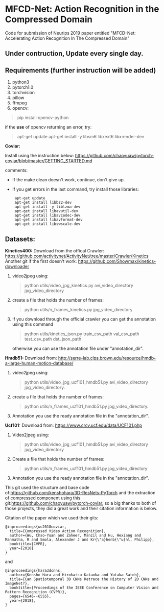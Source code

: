 

# MFCD-Net: Action Recognition in the Compressed Domain
Code for submission of Neurips 2019 paper entitled "MFCD-Net: Accelerating Action Recognition In The Compressed Domain"

## Under contruction, Update every single day.

<h2>Requirements (further instruction will be added)</h2>
<ol>
<li>python3
<li>pytorch1.0
<li>torchvision
<li>pillow
<li>ffmpeg
<li>opencv:<br/></ol>

>  pip install opencv-python 


if the **use** of opencv returning an error, try:
>apt-get update
apt-get install -y libsm6 libxext6 libxrender-dev

**Coviar:**   

Install using the instruction below:
https://github.com/chaoyuaw/pytorch-coviar/blob/master/GETTING_STARTED.md

comments:
 - If the make clean doesn't work, continue, don't give up.
 - If you get errors in the last command, try install those libraries:

        apt-get update 
        apt-get install libbz2-dev 
        apt-get install -y liblzma-dev 
        apt-get install libavutil-dev
        apt-get install libavcodec-dev 
        apt-get install libavformat-dev
        apt-get install libswscale-dev

</ol>


## Datasets:
**Kinetics400:**
Download from the offical Crawler:
https://github.com/activitynet/ActivityNet/tree/master/Crawler/Kinetics
Another git if the first doesn't work:
https://github.com/Showmax/kinetics-downloader

 1. video2jpeg using:
	  >python utils/video_jpg_kinetics.py avi_video_directory jpg_video_directory
 2. create a file that holds the number of frames:
	  >python utils/n_frames_kinetics.py jpg_video_directory
 3.  If you download through the official crawler you can get the annotation using this   command
	 >python utils/kinetics_json.py train_csv_path val_csv_path test_csv_path  dst_json_path

     otherwise you can use the annotation file under "annotation_dir".

**Hmdb51:**
Download from:
http://serre-lab.clps.brown.edu/resource/hmdb-a-large-human-motion-database/

 1. video2jpeg using:
	  > python utils/video_jpg_ucf101_hmdb51.py avi_video_directory jpg_video_directory.
 
 2. create a file that holds the number of frames:
	  > python utils/n_frames_ucf101_hmdb51.py jpg_video_directory.
 
 3. Annotation you use the ready annotation file in the "annotation_dir".




**Ucf101:**
Download from:
https://www.crcv.ucf.edu/data/UCF101.php

 1. Video2jpeg using:
     >python utils/video_jpg_ucf101_hmdb51.py avi_video_directory jpg_video_directory
 2. Create a file that holds the number of frames:
	>python utils/n_frames_ucf101_hmdb51.py jpg_video_directory
 3. Annotation you use the ready annotation file in the "annotation_dir".


This git used the structure and base code of:https://github.com/kenshohara/3D-ResNets-PyTorch and the extraction of compressed component using this git:https://github.com/chaoyuaw/pytorch-coviar,
so a big thanks to both of those projects, they did a great work and their citation information is below.

Citation of the paper which we used their gits:
```
@inproceedings{wu2018coviar,
  title={Compressed Video Action Recognition},
  author={Wu, Chao-Yuan and Zaheer, Manzil and Hu, Hexiang and Manmatha, R and Smola, Alexander J and Kr{\"a}henb{\"u}hl, Philipp},
  booktitle={CVPR},
  year={2018}
}
```
and
```
@inproceedings{hara3dcnns,
  author={Kensho Hara and Hirokatsu Kataoka and Yutaka Satoh},
  title={Can Spatiotemporal 3D CNNs Retrace the History of 2D CNNs and ImageNet?},
  booktitle={Proceedings of the IEEE Conference on Computer Vision and Pattern Recognition (CVPR)},
  pages={6546--6555},
  year={2018},
}
```
